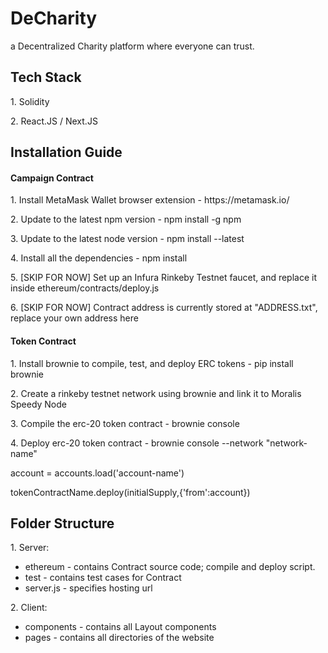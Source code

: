<h1>DeCharity</h1>
<p>a Decentralized Charity platform where everyone can trust.<p>

<h2>Tech Stack</h2>
<p>1. Solidity</p>
<p>2. React.JS / Next.JS</p>

<h2>Installation Guide</h2>
<h4>Campaign Contract</h4>
<p>1. Install MetaMask Wallet browser extension - https://metamask.io/</p>
<p>2. Update to the latest npm version - npm install -g npm</p>
<p>3. Update to the latest node version - npm install --latest</p>
<p>4. Install all the dependencies - npm install</p>
<p>5. [SKIP FOR NOW] Set up an Infura Rinkeby Testnet faucet, and replace it inside ethereum/contracts/deploy.js</p>
<p>6. [SKIP FOR NOW] Contract address is currently stored at "ADDRESS.txt", replace your own address here</p>

<h4>Token Contract</h4>
<p>1. Install brownie to compile, test, and deploy ERC tokens - pip install brownie</p>
<p>2. Create a rinkeby testnet network using brownie and link it to Moralis Speedy Node</p>
<p>3. Compile the erc-20 token contract - brownie console </p>
<p>4. Deploy erc-20 token contract - brownie console --network "network-name"</p>
<p>                                  account = accounts.load('account-name')</p>
<p>                                  tokenContractName.deploy(initialSupply,{'from':account})</p>

<h2>Folder Structure</h2>
<p>1. Server:</p>
<ul>
  <li>ethereum - contains Contract source code; compile and deploy script.</li>
  <li>test - contains test cases for Contract</li>
  <li>server.js - specifies hosting url</li>
</ul>

<p>2. Client:</p>
<ul>
  <li>components - contains all Layout components</li>
  <li>pages - contains all directories of the website</li>
</ul>

